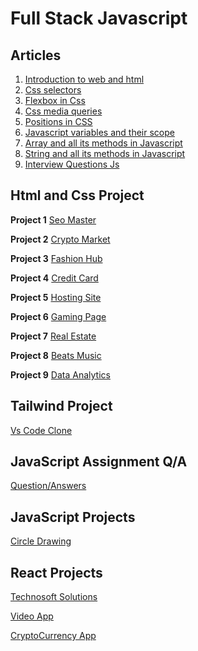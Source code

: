 # Full Stack Javascript

## Articles
1. [Introduction to web and html](https://ajaychauhan.hashnode.dev/introduction-to-web-and-html)
2. [Css selectors](https://ajaychauhan.hashnode.dev/css-selectors)
3. [Flexbox in Css](https://ajaychauhan.hashnode.dev/flexbox-in-css)
4. [Css media queries](https://ajaychauhan.hashnode.dev/css-media-queries)
5. [Positions in CSS](https://ajaychauhan.hashnode.dev/positions-in-css-1)
6. [Javascript variables and their scope](https://ajaychauhan.hashnode.dev/javascript-variable-and-their-scope)
7. [Array and all its methods in Javascript](https://ajaychauhan.hashnode.dev/array-and-all-its-methods-in-javascript)
8. [String and all its methods in Javascript](https://ajaychauhan.hashnode.dev/string-and-its-methods-in-javascript)
9. [Interview Questions Js](https://ajaychauhan.hashnode.dev/javascript-interview-questions-part-1)


## Html and Css Project
**Project 1** 
[Seo Master](https://seo-masterr.netlify.app/)

**Project 2** 
[Crypto Market](https://kryptomarkett.netlify.app/)

**Project 3** 
[Fashion Hub](https://style-trending.netlify.app/)

**Project 4** 
[Credit Card](https://card-page-01.netlify.app/)

**Project 5** 
[Hosting Site](https://hosting-site-landing.netlify.app/)

**Project 6** 
[Gaming Page](https://gaming-pagee.netlify.app/)

**Project 7** 
[Real Estate](https://real-estate-page1.netlify.app/)

**Project 8** 
[Beats Music](https://beats-landing-page-01.netlify.app/)

**Project 9** 
[Data Analytics](https://data-analytics-page.netlify.app/)

## Tailwind Project

[Vs Code Clone](https://vscodecloneforlearning.netlify.app/)
## JavaScript Assignment Q/A

[Question/Answers](https://github.com/chauhanajay2801/FSJS-2.0/tree/master/Js%20Assignment)
## JavaScript Projects

[Circle Drawing](https://circleapp11.netlify.app/)

## React Projects

[Technosoft Solutions](https://technosoft.netlify.app/)

[Video App](https://video-starr.netlify.app/)

[CryptoCurrency App](https://cryptoaapp.netlify.app/)


